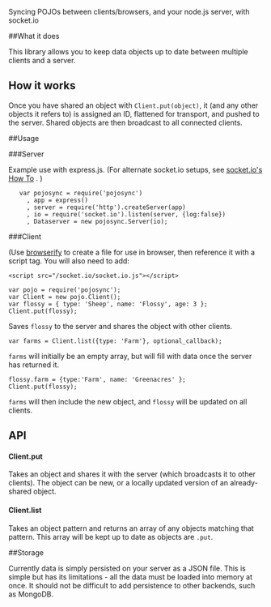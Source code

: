 Syncing POJOs between clients/browsers, and your node.js server, with socket.io

##What it does

This library allows you to keep data objects up to date between multiple
clients and a server. 

## How it works

Once you have shared an object with
`Client.put(object)`, it (and any other objects it refers to) is assigned an ID, flattened for transport, and pushed to the server. Shared objects are then broadcast to all connected clients.

##Usage


###Server

Example use with express.js. (For alternate socket.io setups, see
[socket.io's How To](http://socket.io/#how-to-use) . )

       var pojosync = require('pojosync')
         , app = express()
         , server = require('http').createServer(app)
         , io = require('socket.io').listen(server, {log:false})
         , Dataserver = new pojosync.Server(io);


###Client

(Use [browserify](http://browserify.org/) to create a file for use in browser, then reference it with a script tag. 
You will also need to add:

    <script src="/socket.io/socket.io.js"></script>

    var pojo = require('pojosync');
    var Client = new pojo.Client();
    var flossy = { type: 'Sheep', name: 'Flossy', age: 3 };
    Client.put(flossy); 

 Saves `flossy` to the server and shares the object with other clients.


    var farms = Client.list({type: 'Farm'}, optional_callback); 


`farms` will initially be an empty array, but will fill with data once
the server has returned it.

    flossy.farm = {type:'Farm', name: 'Greenacres' };
    Client.put(flossy);

`farms` will then include the new object, and `flossy` will be updated on
all clients.

## API


#### Client.put 

Takes an object and shares it with the server (which
broadcasts it to other clients). The object can be new, or a locally
updated version of an already-shared object.

#### Client.list

Takes an object pattern and returns an array of any objects matching
that pattern. This array will be kept up to date as objects are
`.put`.


##Storage

Currently data is simply persisted on your server as a JSON file. This
is simple but has its limitations - all the data must be loaded into
memory at once. It should not be difficult to add persistence to other
backends, such as MongoDB.

